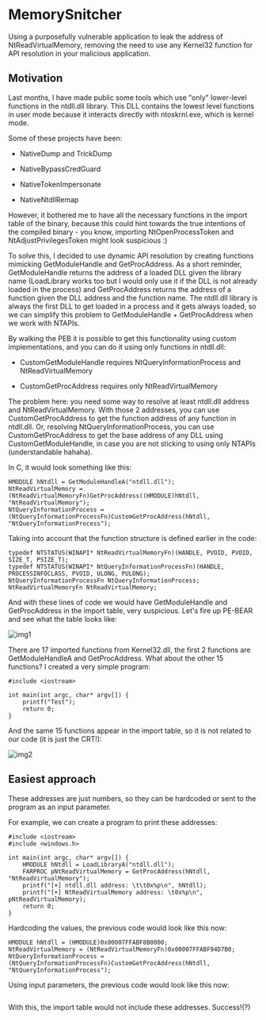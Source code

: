 # MemorySnitcher

Using a purposefully vulnerable application to leak the address of NtReadVirtualMemory, removing the need to use any Kernel32 function for API resolution in your malicious application.


## Motivation

Last months, I have made public some tools which use "only" lower-level functions in the ntdll.dll library. This DLL contains the lowest level functions in user mode because it interacts directly with ntoskrnl.exe, which is kernel mode.

Some of these projects have been:

- NativeDump and TrickDump

- NativeBypassCredGuard

- NativeTokenImpersonate

- NativeNtdllRemap

However, it bothered me to have all the necessary functions in the import table of the binary, because this could hint towards the true intentions of the compiled binary - you know, importing NtOpenProcessToken and NtAdjustPrivilegesToken might look suspicious :)

To solve this, I decided to use dynamic API resolution by creating functions mimicking GetModuleHandle and GetProcAddress. As a short reminder, GetModuleHandle returns the address of a loaded DLL given the library name (LoadLibrary works too but I would only use it if the DLL is not already loaded in the process) and GetProcAddress returns the address of a function given the DLL address and the function name. The ntdll.dll library is always the first DLL to get loaded in a process and it gets always loaded, so we can simplify this problem to GetModuleHandle + GetProcAddress when we work with NTAPIs.

By walking the PEB it is possible to get this functionality using custom implementations, and you can do it using only functions in ntdll.dll:

- CustomGetModuleHandle requires NtQueryInformationProcess and NtReadVirtualMemory

- CustomGetProcAddress requires only NtReadVirtualMemory

The problem here: you need some way to resolve at least ntdll.dll address and NtReadVirtualMemory. With those 2 addresses, you can use CustomGetProcAddress to get the function address of any function in ntdll.dll. Or, resolving NtQueryInformationProcess, you can use CustomGetProcAddress to get the base address of any DLL using CustomGetModuleHandle, in case you are not sticking to using only NTAPIs (understandable hahaha).

In C, it would look something like this:

```
HMODULE hNtdll = GetModuleHandleA("ntdll.dll");
NtReadVirtualMemory = (NtReadVirtualMemoryFn)GetProcAddress((HMODULE)hNtdll, "NtReadVirtualMemory");
NtQueryInformationProcess = (NtQueryInformationProcessFn)CustomGetProcAddress(hNtdll, "NtQueryInformationProcess");
```

Taking into account that the function structure is defined earlier in the code:

```
typedef NTSTATUS(WINAPI* NtReadVirtualMemoryFn)(HANDLE, PVOID, PVOID, SIZE_T, PSIZE_T);
typedef NTSTATUS(WINAPI* NtQueryInformationProcessFn)(HANDLE, PROCESSINFOCLASS, PVOID, ULONG, PULONG);
NtQueryInformationProcessFn NtQueryInformationProcess;
NtReadVirtualMemoryFn NtReadVirtualMemory;
```

And with these lines of code we would have GetModuleHandle and GetProcAddress in the import table, very suspicious. Let's fire up PE-BEAR and see what the table looks like:

![img1](...nativentdllremap_import_table.png)

There are 17 imported functions from Kernel32.dll, the first 2 functions are GetModuleHandleA and GetProcAddress. What about the other 15 functions? I created a very simple program:

```
#include <iostream>

int main(int argc, char* argv[]) {
    printf("Test");
    return 0;
}
```

And the same 15 functions appear in the import table, so it is not related to our code (it is just the CRT!):

![img2](...printf_program_import_table.png) 


## Easiest approach

These addresses are just numbers, so they can be hardcoded or sent to the program as an input parameter. 

For example, we can create a program to print these addresses: 

```
#include <iostream>
#include <windows.h>

int main(int argc, char* argv[]) {
    HMODULE hNtdll = LoadLibraryA("ntdll.dll");
    FARPROC pNtReadVirtualMemory = GetProcAddress(hNtdll, "NtReadVirtualMemory");
    printf("[+] ntdll.dll address: \t\t0x%p\n", hNtdll);
    printf("[+] NtReadVirtualMemory address: \t0x%p\n", pNtReadVirtualMemory);
    return 0;
}
```

Hardcoding the values, the previous code would look like this now:

```
HMODULE hNtdll = (HMODULE)0x00007FFABF8B0000;
NtReadVirtualMemory = (NtReadVirtualMemoryFn)0x00007FFABF94D7B0;
NtQueryInformationProcess = (NtQueryInformationProcessFn)CustomGetProcAddress(hNtdll, "NtQueryInformationProcess");
``` 

Using input parameters, the previous code would look like this now:

``` 
``` 

With this, the import table would not include these addresses. Success!(?)
